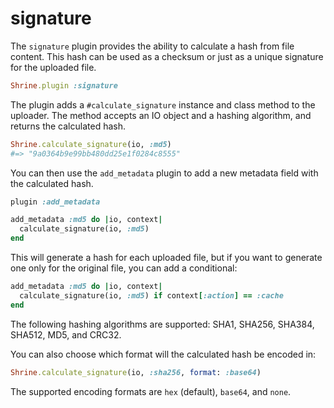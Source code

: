 # signature

The `signature` plugin provides the ability to calculate a hash from file
content. This hash can be used as a checksum or just as a unique signature for
the uploaded file.

```rb
Shrine.plugin :signature
```

The plugin adds a `#calculate_signature` instance and class method to the
uploader. The method accepts an IO object and a hashing algorithm, and returns
the calculated hash.

```rb
Shrine.calculate_signature(io, :md5)
#=> "9a0364b9e99bb480dd25e1f0284c8555"
```

You can then use the `add_metadata` plugin to add a new metadata field with the
calculated hash.

```rb
plugin :add_metadata

add_metadata :md5 do |io, context|
  calculate_signature(io, :md5)
end
```

This will generate a hash for each uploaded file, but if you want to generate
one only for the original file, you can add a conditional:

```rb
add_metadata :md5 do |io, context|
  calculate_signature(io, :md5) if context[:action] == :cache
end
```

The following hashing algorithms are supported: SHA1, SHA256, SHA384, SHA512,
MD5, and CRC32.

You can also choose which format will the calculated hash be encoded in:

```rb
Shrine.calculate_signature(io, :sha256, format: :base64)
```

The supported encoding formats are `hex` (default), `base64`, and `none`.
